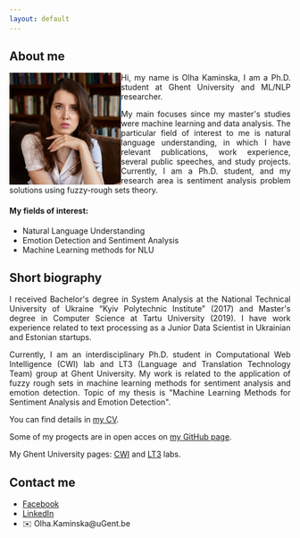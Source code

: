 ```yaml
---
layout: default
---
```

<!--<h1 style="color:Tomato;text-align:justify;">Machine Learning and Natural Language Processing research</h1> -->
<style>
p {
  margin-top: 10px;
  text-align: justify;
}
</style>

<h2>About me</h2>
<div style="line-height:15px">
<img style="display:block" align="left" width="200" height="200" src="me.jpg" alt="Portrait" class="inline"/>
</div>

<p class="main-text"> Hi, my name is Olha Kaminska, I am a Ph.D. student at Ghent University and ML/NLP researcher.</p>
<p class="main-text"> My main focuses since my master's studies were machine learning and data analysis. The particular field
of interest to me is natural language understanding, in which I have relevant publications, work experience, several
public speeches, and study projects. Currently, I am a Ph.D. student, and my research area is sentiment
analysis problem solutions using fuzzy-rough sets theory.</p>
  
<h4>My fields of interest:</h4>
<div class="main-text">
  <ul>
    <li>Natural Language Understanding</li>
    <li>Emotion Detection and Sentiment Analysis</li>
    <li>Machine Learning methods for NLU</li>
  </ul>
</div>

<h2>Short biography</h2>
<p class="main-text">I received Bachelor's degree in System Analysis at the National Technical University of Ukraine “Kyiv Polytechnic Institute” (2017) and Master's degree in Computer Science at Tartu University (2019). I have work experience related to text processing as a Junior Data Scientist in Ukrainian and Estonian startups.</p>
<p class="main-text">Currently, I am an interdisciplinary Ph.D. student in Computational Web Intelligence (CWI) lab and LT3 (Language and Translation Technology Team) group at Ghent University. My work is related to the application of fuzzy rough sets in machine learning methods for sentiment analysis and emotion detection. Topic of my thesis is "Machine Learning Methods for Sentiment Analysis and Emotion Detection".</p>
<p class="main-text">You can find details in <a href="https://olha-kaminska.github.io/Olha_Kaminska_CV.pdf"> my CV<a/>. </p>
<p class="main-text">Some of my progects are in open acces on <a href="https://github.com/olha-kaminska">my GitHub page</a>.</p> 
<p class="main-text">My Ghent University pages: <a href="https://cwi.ugent.be/research/team/olha-kaminska.php">CWI</a> and <a href="https://www.lt3.ugent.be/people/olha-kaminska">LT3</a> labs.</p> 

<h2>Contact me</h2>
<div class="main-text">
  <ul>
    <li><a href="https://www.facebook.com/olha.kaminska.399">Facebook</a></li>
    <li><a href="https://www.linkedin.com/in/olha-kaminska-97027513a/">LinkedIn</a></li>
    <li><div class="links">
  <span class="icon">✉️ </span>Olha.Kaminska@uGent.be
</div></li>
  </ul>
</div>
